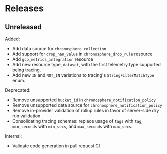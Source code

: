 # Releases

## Unreleased

Added:
- Add data source for `chronosphere_collection`
- Add support for `drop_nan_value` in `chronosphere_drop_rule` resource
- Add `gcp_metrics_integration` resource
- Add new resource type, `dataset`, with the first telemetry type supported being tracing.
- Add new `IN` and `NOT_IN` variations to tracing's `StringFilterMatchType` enum.

Deprecated:
- Remove unsupported `bucket_id` in `chronosphere_notification_policy`
- Remove unsupported data source for `chronosphere_notification_policy`
- Remove in-provider validation of rollup rules in favor of server-side dry run validation
- Consolidating tracing schemas: replace usage of `tags` with `tag`, `min_seconds` with `min_secs`, and `max_seconds` with `max_secs`.

Internal:
- Validate code generation in pull request CI